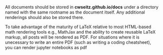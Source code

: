 All documents should be stored in **cwseitz.github.io/docs** under
a directory named with the same rootname as the document itself.
Any additional renderings should also be stored there.

To take advantage of the maturity of LaTeX relative to
most HTML-based math rendering tools e.g., MathJax
and the ability to create reusable LaTeX markup,
all posts will be rendered as PDF. For situations where it is 
unecessary to write an entire PDF (such as writing a coding cheatsheet),
you can render jupyter notebooks as pdf

